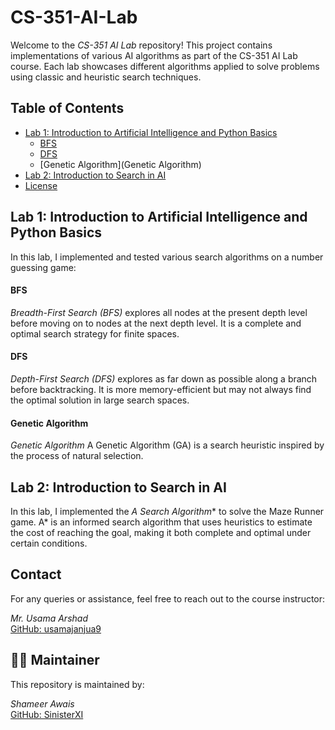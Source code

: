 # CS-351-AI-Lab

Welcome to the *CS-351 AI Lab* repository! This project contains implementations of various AI algorithms as part of the CS-351 AI Lab course. Each lab showcases different algorithms applied to solve problems using classic and heuristic search techniques.

## Table of Contents

- [Lab 1: Introduction to Artificial Intelligence and Python Basics](#lab-1-introduction-to-artificial-intelligence-and-python-basics)
  - [BFS](#bfs)
  - [DFS](#dfs)
  - [Genetic Algorithm](Genetic Algorithm)
- [Lab 2: Introduction to Search in AI](#lab-2-introduction-to-search-in-ai)
- [License](#license)

## Lab 1: Introduction to Artificial Intelligence and Python Basics

In this lab, I implemented and tested various search algorithms on a number guessing game:

#### BFS

*Breadth-First Search (BFS)* explores all nodes at the present depth level before moving on to nodes at the next depth level. It is a complete and optimal search strategy for finite spaces.

#### DFS

*Depth-First Search (DFS)* explores as far down as possible along a branch before backtracking. It is more memory-efficient but may not always find the optimal solution in large search spaces.

#### Genetic Algorithm

*Genetic Algorithm* A Genetic Algorithm (GA) is a search heuristic inspired by the process of natural selection. 

## Lab 2: Introduction to Search in AI

In this lab, I implemented the *A Search Algorithm** to solve the Maze Runner game. A* is an informed search algorithm that uses heuristics to estimate the cost of reaching the goal, making it both complete and optimal under certain conditions.

## Contact

For any queries or assistance, feel free to reach out to the course instructor:

*Mr. Usama Arshad*  
[GitHub: usamajanjua9](https://github.com/usamajanjua9)

## 🙋‍♂ Maintainer

This repository is maintained by:

*Shameer Awais*  
[GitHub: SinisterXI](https://github.com/SinisterXI)
